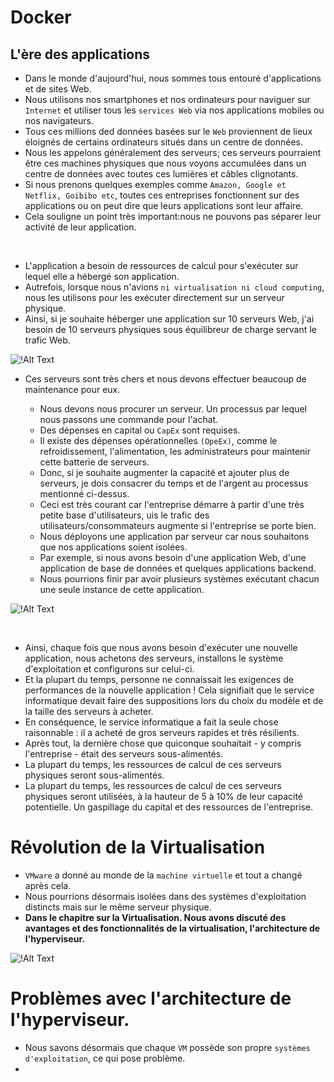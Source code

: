 # Docker

## L'ère des applications

+ Dans le monde d'aujourd'hui, nous sommes tous entouré d'applications et de sites Web.
+ Nous utilisons nos smartphones et nos ordinateurs pour naviguer sur `Internet` et utiliser tous les `services Web` via nos applications mobiles ou nos navigateurs.
+ Tous ces millions ded données basées sur le `Web` proviennent de lieux éloignés de certains ordinateurs situés dans un centre de données.
+ Nous les appelons généralement des serveurs; ces serveurs pourraient être ces machines physiques que nous voyons accumulées dans un centre de données avec toutes ces lumières et câbles clignotants.
+ Si nous prenons quelques exemples comme `Amazon, Google et Netflix, Goibibo etc`, toutes ces entreprises fonctionnent sur des applications ou on peut dire que leurs applications sont leur affaire.
+ Cela souligne un point très important:nous ne pouvons pas séparer leur activité de leur application.

<br/>

+ L'application a besoin de ressources de calcul pour s'exécuter sur lequel elle a hébergé son application.
+ Autrefois, lorsque nous n'avions `ni virtualisation ni cloud computing`, nous les utilisons pour les exécuter directement sur un serveur physique.
+ Ainsi, si je souhaite héberger une application sur 10 serveurs Web, j'ai besoin de 10 serveurs physiques sous équilibreur de charge servant le trafic Web.

![!Alt Text](C:\DevOps_Tools_Step_By_Step\Section21_Docker\images\image1.jpeg)

+ Ces serveurs sont très chers et nous devons effectuer beaucoup de maintenance pour eux.

    + Nous devons nous procurer un serveur. Un processus par lequel nous passons une commande pour l'achat.
    + Des dépenses en capital ou `CapEx` sont requises.
    + Il existe des dépenses opérationnelles `(OpeEx)`, comme le refroidissement, l'alimentation, les administrateurs pour maintenir cette batterie de serveurs.
    + Donc, si je souhaite augmenter la capacité et ajouter plus de serveurs, je dois consacrer du temps et de l'argent au processus mentionné ci-dessus.
    + Ceci est très courant car l'entreprise démarre à partir d'une très petite base d'utilisateurs, uis le trafic des utilisateurs/consommateurs augmente si l'entreprise se porte bien.
    + Nous déployons une application par serveur car nous souhaitons que nos applications soient isolées.
    + Par exemple, si nous avons besoin d'une application Web, d'une application de base de données et quelques applications backend.
    + Nous pourrions finir par avoir plusieurs systèmes exécutant chacun une seule instance de cette application.

![!Alt Text](C:\DevOps_Tools_Step_By_Step\Section21_Docker\images\image2.jpeg)

<br/>

+ Ainsi, chaque fois que nous avons besoin d'exécuter une nouvelle application, nous achetons des serveurs, installons le système d'exploitation et configurons sur celui-ci.
+ Et la plupart du temps, personne ne connaissait les exigences de performances de la nouvelle application ! Cela signifiait que le service informatique devait faire des suppositions lors du choix du modèle et de la taille des serveurs à acheter.
+ En conséquence, le service informatique a fait la seule chose raisonnable : il a acheté de gros serveurs rapides et très résilients.
+ Après tout, la dernière chose que quiconque souhaitait - y compris l'entreprise - était des serveurs sous-alimentés.
+ La plupart du temps, les ressources de calcul de ces serveurs physiques seront sous-alimentés.
+ La plupart du temps, les ressources de calcul de ces serveurs physiques seront utilisées, à la hauteur de 5 à 10% de leur capacité potentielle. Un gaspillage du capital et des ressources de l'entreprise.


# Révolution de la Virtualisation

+ `VMware` a donné au monde de la `machine virtuelle` et tout a changé après cela.
+ Nous pourrions désormais isolées dans des systèmes d'exploitation distincts mais sur le même serveur physique.
+ **Dans le chapitre sur la Virtualisation. Nous avons discuté des avantages et des fonctionnalités de la virtualisation, l'architecture de l'hyperviseur.**

![!Alt Text](C:\DevOps_Tools_Step_By_Step\Section21_Docker\images\image3.jpeg)

# Problèmes avec l'architecture de l'hyperviseur.

+ Nous savons désormais que chaque `VM` possède son propre `systèmes d'exploitation`, ce qui pose problème.
+ 